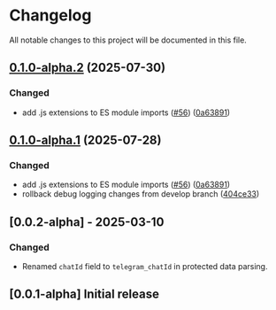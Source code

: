 # Changelog

All notable changes to this project will be documented in this file.

## [0.1.0-alpha.2](https://github.com/iExecBlockchainComputing/web3telegram-sdk/compare/dapp-v0.1.0-alpha.1...dapp-v0.1.0-alpha.2) (2025-07-30)


### Changed

* add .js extensions to ES module imports ([#56](https://github.com/iExecBlockchainComputing/web3telegram-sdk/issues/56)) ([0a63891](https://github.com/iExecBlockchainComputing/web3telegram-sdk/commit/0a638918b08e7c2f9f62bf155609f267d39e3ba5))

## [0.1.0-alpha.1](https://github.com/iExecBlockchainComputing/web3telegram-sdk/compare/dapp-v0.1.0-alpha.0...dapp-v0.1.0-alpha.1) (2025-07-28)

### Changed

- add .js extensions to ES module imports ([#56](https://github.com/iExecBlockchainComputing/web3telegram-sdk/issues/56)) ([0a63891](https://github.com/iExecBlockchainComputing/web3telegram-sdk/commit/0a638918b08e7c2f9f62bf155609f267d39e3ba5))
- rollback debug logging changes from develop branch ([404ce33](https://github.com/iExecBlockchainComputing/web3telegram-sdk/commit/404ce33e7d0705c274155813951284cd1830a3d2))

## [0.0.2-alpha] - 2025-03-10

### Changed

- Renamed `chatId` field to `telegram_chatId` in protected data parsing.

## [0.0.1-alpha] Initial release
